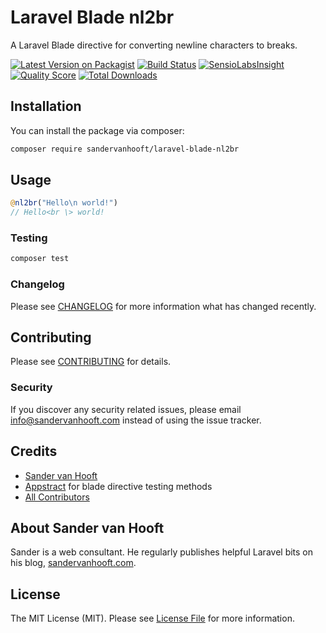 # Laravel Blade nl2br

A Laravel Blade directive for converting newline characters to breaks.

[![Latest Version on Packagist](https://img.shields.io/packagist/v/sandervanhooft/laravel-blade-nl2br.svg?style=flat-square)](https://packagist.org/packages/sander-van-hooft/laravel-blade-nl2br)
[![Build Status](https://img.shields.io/travis/sandervanhooft/laravel-blade-nl2br/master.svg?style=flat-square)](https://travis-ci.org/sandervanhooft/laravel-blade-nl2br)
[![SensioLabsInsight](https://img.shields.io/sensiolabs/i/xxxxxxxxx.svg?style=flat-square)](https://insight.sensiolabs.com/projects/xxxxxxxxx)
[![Quality Score](https://img.shields.io/scrutinizer/g/sandervanhooft/laravel-blade-nl2br.svg?style=flat-square)](https://scrutinizer-ci.com/g/sandervanhooft/laravel-blade-nl2br)
[![Total Downloads](https://img.shields.io/packagist/dt/sandervanhooft/laravel-blade-nl2br.svg?style=flat-square)](https://packagist.org/packages/sandervanhooft/laravel-blade-nl2br)

## Installation

You can install the package via composer:

```bash
composer require sandervanhooft/laravel-blade-nl2br
```

## Usage

``` php
@nl2br("Hello\n world!")
// Hello<br \> world!
```

### Testing

``` bash
composer test
```

### Changelog

Please see [CHANGELOG](CHANGELOG.md) for more information what has changed recently.

## Contributing

Please see [CONTRIBUTING](CONTRIBUTING.md) for details.

### Security

If you discover any security related issues, please email info@sandervanhooft.com instead of using the issue tracker.

## Credits

- [Sander van Hooft](https://github.com/sandervanhooft)
- [Appstract](https://github.com/appstract/laravel-blade-directives) for blade directive testing methods
- [All Contributors](../../contributors)

## About Sander van Hooft
Sander is a web consultant. He regularly publishes helpful Laravel bits on his blog, [sandervanhooft.com](http://www.sandervanhooft.com).

## License

The MIT License (MIT). Please see [License File](LICENSE.md) for more information.
